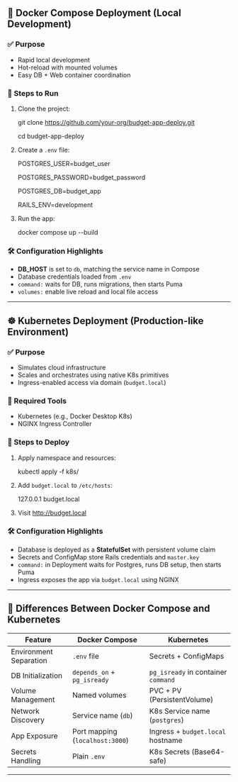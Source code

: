 ## 🐳 Docker Compose Deployment (Local Development)

### ✅ Purpose

- Rapid local development
- Hot-reload with mounted volumes
- Easy DB + Web container coordination

### 🔧 Steps to Run

1. Clone the project:
    
    git clone https://github.com/your-org/budget-app-deploy.git
    
    cd budget-app-deploy
    
2. Create a `.env` file:
    
    POSTGRES_USER=budget_user
    
    POSTGRES_PASSWORD=budget_password
    
    POSTGRES_DB=budget_app
    
    RAILS_ENV=development
    
3. Run the app:
    
    docker compose up --build
    

### 🛠️ Configuration Highlights

- **DB_HOST** is set to `db`, matching the service name in Compose
- Database credentials loaded from `.env`
- `command:` waits for DB, runs migrations, then starts Puma
- `volumes:` enable live reload and local file access

---

## ☸️ Kubernetes Deployment (Production-like Environment)

### ✅ Purpose

- Simulates cloud infrastructure
- Scales and orchestrates using native K8s primitives
- Ingress-enabled access via domain (`budget.local`)

### 🧱 Required Tools

- Kubernetes (e.g., Docker Desktop K8s)
- NGINX Ingress Controller

### 🔧 Steps to Deploy

1. Apply namespace and resources:
    
    kubectl apply -f k8s/
    
2. Add `budget.local` to `/etc/hosts`:
    
    127.0.0.1 budget.local
    
3. Visit http://budget.local

### 🛠️ Configuration Highlights

- Database is deployed as a **StatefulSet** with persistent volume claim
- Secrets and ConfigMap store Rails credentials and `master.key`
- `command:` in Deployment waits for Postgres, runs DB setup, then starts Puma
- Ingress exposes the app via `budget.local` using NGINX

---

## 🔄 Differences Between Docker Compose and Kubernetes

| Feature | Docker Compose | Kubernetes |
| --- | --- | --- |
| Environment Separation | `.env` file | Secrets + ConfigMaps |
| DB Initialization | `depends_on` + `pg_isready` | `pg_isready` in container `command` |
| Volume Management | Named volumes | PVC + PV (PersistentVolume) |
| Network Discovery | Service name (`db`) | K8s Service name (`postgres`) |
| App Exposure | Port mapping (`localhost:3000`) | Ingress + `budget.local` hostname |
| Secrets Handling | Plain `.env` | K8s Secrets (Base64-safe) |

---
